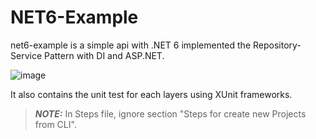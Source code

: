 # NET6-Example
net6-example is a simple api with .NET 6 implemented the Repository-Service Pattern with DI and ASP.NET.

![image](https://user-images.githubusercontent.com/84669909/200214405-749a18cc-d4b8-448f-bf72-7e87436e6880.png)

It also contains the unit test for each layers using XUnit frameworks.

> **_NOTE:_**  In Steps file, ignore section "Steps for create new Projects from CLI".


